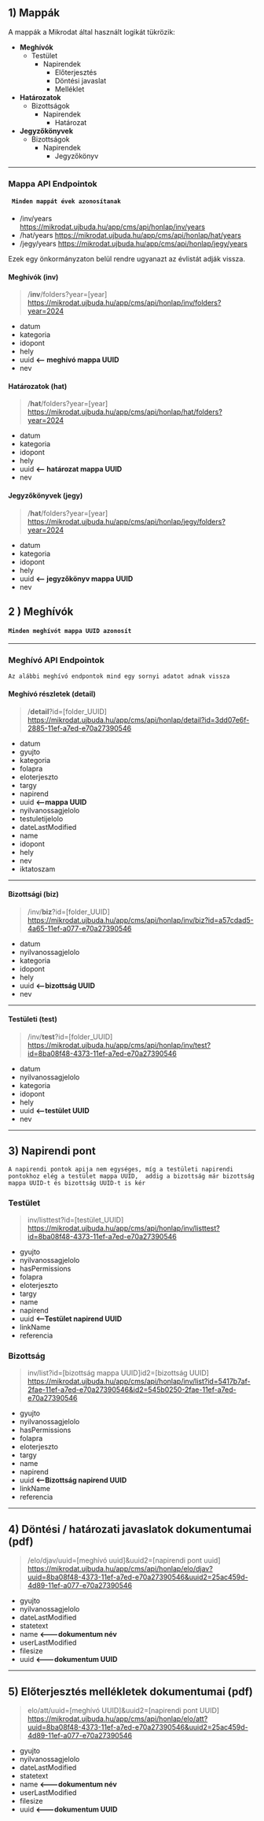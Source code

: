 ## 1) Mappák

A mappák a Mikrodat által használt logikát tükrözik:


- **Meghívók**  
    - Testület  
        - Napirendek  
            - Előterjesztés  
            - Döntési javaslat  
            - Melléklet  
- **Határozatok**  
    - Bizottságok
        - Napirendek
            - Határozat
- **Jegyzőkönyvek**  
    - Bizottságok
        - Napirendek
            - Jegyzőkönyv

---
### Mappa API Endpointok

#### ` Minden mappát évek azonosítanak`

* /inv/years  
https://mikrodat.ujbuda.hu/app/cms/api/honlap/inv/years  
* /hat/years
https://mikrodat.ujbuda.hu/app/cms/api/honlap/hat/years  
* /jegy/years
https://mikrodat.ujbuda.hu/app/cms/api/honlap/jegy/years  

Ezek egy önkormányzaton belül rendre ugyanazt az évlistát adják vissza.

#### Meghívók (inv)
> /**inv**/folders?year=[year]  
https://mikrodat.ujbuda.hu/app/cms/api/honlap/inv/folders?year=2024  
- datum
- kategoria
- idopont
- hely
- uuid **<-- meghívó mappa UUID**
- nev

#### Határozatok (hat)
> /**hat**/folders?year=[year]  
https://mikrodat.ujbuda.hu/app/cms/api/honlap/hat/folders?year=2024  
- datum
- kategoria
- idopont
- hely
- uuid **<-- határozat mappa UUID**
- nev

#### Jegyzőkönyvek (jegy)
> /**hat**/folders?year=[year]  
https://mikrodat.ujbuda.hu/app/cms/api/honlap/jegy/folders?year=2024  
- datum
- kategoria
- idopont
- hely
- uuid **<-- jegyzőkönyv mappa UUID**
- nev

## 2 ) Meghívók

#### `Minden meghívót mappa UUID azonosít`
---

### Meghívó API Endpointok

`Az alábbi meghívó endpontok mind egy sornyi adatot adnak vissza`

#### Meghívó részletek (detail)
> /**detail**?id=[folder_UUID]  
https://mikrodat.ujbuda.hu/app/cms/api/honlap/detail?id=3dd07e6f-2885-11ef-a7ed-e70a27390546


* datum
* gyujto
* kategoria
* folapra
* eloterjeszto
* targy
* napirend
* uuid **<--mappa UUID**
* nyilvanossagjelolo
* testuletijelolo
* dateLastModified
* name
* idopont
* hely
* nev
* iktatoszam
---


#### Bizottsági  (biz)
> /inv/**biz**?id=[folder_UUID]  
https://mikrodat.ujbuda.hu/app/cms/api/honlap/inv/biz?id=a57cdad5-4a65-11ef-a077-e70a27390546

- datum
- nyilvanossagjelolo
- kategoria
- idopont
- hely
- uuid **<--bizottság UUID**
- nev
---

#### Testületi (test)
> /inv/**test**?id=[folder_UUID]  
https://mikrodat.ujbuda.hu/app/cms/api/honlap/inv/test?id=8ba08f48-4373-11ef-a7ed-e70a27390546

- datum
- nyilvanossagjelolo
- kategoria
- idopont
- hely
- uuid **<--testület UUID**
- nev
---

## 3) Napirendi pont  

`A napirendi pontok apija nem egységes, míg a testületi napirendi pontokhoz elég a testület mappa UUID, 
addig a bizottság már bizottság mappa UUID-t és bizottság UUID-t is kér`

### Testület
> inv/listtest?id=[testület_UUID]  
https://mikrodat.ujbuda.hu/app/cms/api/honlap/inv/listtest?id=8ba08f48-4373-11ef-a7ed-e70a27390546

- gyujto
- nyilvanossagjelolo
- hasPermissions
- folapra
- eloterjeszto
- targy
- name
- napirend
- uuid **<--Testület napirend UUID**
- linkName
- referencia

### Bizottság

>inv/list?id=[bizottság mappa UUID]id2=[bizottság UUID]  
https://mikrodat.ujbuda.hu/app/cms/api/honlap/inv/list?id=5417b7af-2fae-11ef-a7ed-e70a27390546&id2=545b0250-2fae-11ef-a7ed-e70a27390546

- gyujto
- nyilvanossagjelolo
- hasPermissions
- folapra
- eloterjeszto
- targy
- name
- napirend
- uuid **<--Bizottság napirend UUID**
- linkName
- referencia

---
## 4) Döntési / határozati javaslatok dokumentumai (pdf)

>/elo/djav/uuid=[meghívó uuid]&uuid2=[napirendi pont uuid]  
https://mikrodat.ujbuda.hu/app/cms/api/honlap/elo/djav?uuid=8ba08f48-4373-11ef-a7ed-e70a27390546&uuid2=25ac459d-4d89-11ef-a077-e70a27390546

- gyujto
- nyilvanossagjelolo
- dateLastModified
- statetext
- name **<---dokumentum név**
- userLastModified
- filesize
- uuid **<---dokumentum UUID**

---
## 5) Előterjesztés mellékletek dokumentumai (pdf)

> elo/att/uuid=[meghívó UUID]&uuid2=[napirendi pont UUID]  
https://mikrodat.ujbuda.hu/app/cms/api/honlap/elo/att?uuid=8ba08f48-4373-11ef-a7ed-e70a27390546&uuid2=25ac459d-4d89-11ef-a077-e70a27390546

- gyujto
- nyilvanossagjelolo
- dateLastModified
- statetext
- name **<---dokumentum név**
- userLastModified
- filesize
- uuid **<---dokumentum UUID**

